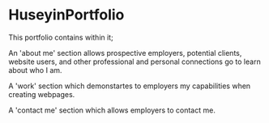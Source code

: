 # HuseyinPortfolio

This portfolio contains within it;

An 'about me' section allows prospective employers, potential clients, website users, and other professional and personal connections go to learn about who I am.

A 'work' section which demonstartes to employers my capabilities when creating webpages.

A 'contact me' section which allows employers to contact me.

